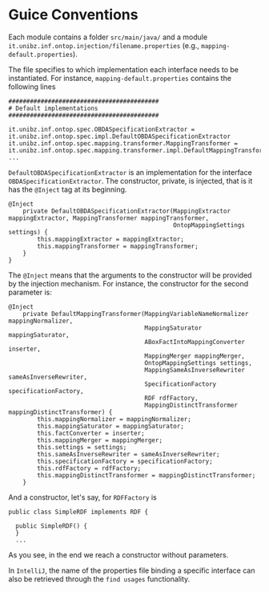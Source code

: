 # Guice Conventions

Each module contains a folder `src/main/java/` and a module `it.unibz.inf.ontop.injection/filename.properties` (e.g., `mapping-default.properties`).

The file specifies to which implementation each interface needs to be instantiated. For instance, `mapping-default.properties` contains the following lines

~~~
##########################################
# Default implementations
##########################################

it.unibz.inf.ontop.spec.OBDASpecificationExtractor =  it.unibz.inf.ontop.spec.impl.DefaultOBDASpecificationExtractor
it.unibz.inf.ontop.spec.mapping.transformer.MappingTransformer = it.unibz.inf.ontop.spec.mapping.transformer.impl.DefaultMappingTransformer
...
~~~

`DefaultOBDASpecificationExtractor` is an implementation for the interface `OBDASpecificationExtractor`. The constructor, private, is injected, that is it has the `@Inject` tag at its beginning.

~~~
@Inject
    private DefaultOBDASpecificationExtractor(MappingExtractor mappingExtractor, MappingTransformer mappingTransformer,
                                              OntopMappingSettings settings) {
        this.mappingExtractor = mappingExtractor;
        this.mappingTransformer = mappingTransformer;
    }
}
~~~

The `@Inject` means that the arguments to the constructor will be provided by the injection mechanism. For instance, the constructor for the second parameter is:

~~~
@Inject
    private DefaultMappingTransformer(MappingVariableNameNormalizer mappingNormalizer,
                                      MappingSaturator mappingSaturator,
                                      ABoxFactIntoMappingConverter inserter,
                                      MappingMerger mappingMerger,
                                      OntopMappingSettings settings,
                                      MappingSameAsInverseRewriter sameAsInverseRewriter,
                                      SpecificationFactory specificationFactory,
                                      RDF rdfFactory,
                                      MappingDistinctTransformer mappingDistinctTransformer) {
        this.mappingNormalizer = mappingNormalizer;
        this.mappingSaturator = mappingSaturator;
        this.factConverter = inserter;
        this.mappingMerger = mappingMerger;
        this.settings = settings;
        this.sameAsInverseRewriter = sameAsInverseRewriter;
        this.specificationFactory = specificationFactory;
        this.rdfFactory = rdfFactory;
        this.mappingDistinctTransformer = mappingDistinctTransformer;
    }
~~~

And a constructor, let's say, for `RDFFactory` is

~~~
public class SimpleRDF implements RDF {

  public SimpleRDF() {
  }
  ...
~~~

As you see, in the end we reach a constructor without parameters.

In `IntelliJ`, the name of the properties file binding a specific interface can also be retrieved through the `find usages` functionality.

